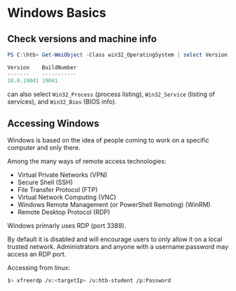 # Windows Basics

## Check versions and machine info

```powershell
PS C:\htb> Get-WmiObject -Class win32_OperatingSystem | select Version,BuildNumber

Version    BuildNumber
-------    -----------
10.0.19041 19041
```

can also select `Win32_Process` (process listing), `Win32_Service` (listing of services), and `Win32_Bios` (BIOS info).

## Accessing Windows

Windows is based on the idea of people coming to work on a specific computer and only there. 

Among the many ways of remote access technologies:


- Virtual Private Networks (VPN)
- Secure Shell (SSH)
- File Transfer Protocol (FTP)
- Virtual Network Computing (VNC)
- Windows Remote Management (or PowerShell Remoting) (WinRM)
- Remote Desktop Protocol (RDP)

Windows primarly uses RDP (port 3389).

By default it is disabled and will encourage users to only allow it on a local trusted network. Administrators and anyone with a username:password may access an RDP port.

Accessing from linux:
```bash
$> xfreerdp /v:<targetIp> /u:htb-student /p:Password
```

